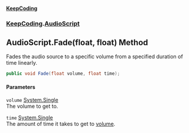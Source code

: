 #### [KeepCoding](index.md 'index')
### [KeepCoding](KeepCoding.md 'KeepCoding').[AudioScript](AudioScript.md 'KeepCoding.AudioScript')
## AudioScript.Fade(float, float) Method
Fades the audio source to a specific volume from a specified duration of time linearly.  
```csharp
public void Fade(float volume, float time);
```
#### Parameters
<a name='KeepCoding.AudioScript.Fade(float.float).volume'></a>
`volume` [System.Single](https://docs.microsoft.com/en-us/dotnet/api/System.Single 'System.Single')  
The volume to get to.
  
<a name='KeepCoding.AudioScript.Fade(float.float).time'></a>
`time` [System.Single](https://docs.microsoft.com/en-us/dotnet/api/System.Single 'System.Single')  
The amount of time it takes to get to [volume](AudioScript.Fade.WC9X5nEr7j1Gp0ESMFUtgA.md#KeepCoding.AudioScript.Fade(float.float).volume 'KeepCoding.AudioScript.Fade(float, float).volume').
  
